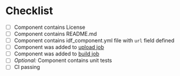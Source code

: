 # Checklist

- [ ] Component contains License
- [ ] Component contains README.md
- [ ] Component contains idf_component.yml file with `url` field defined
- [ ] Component was added to [upload job](https://github.com/espressif/idf-extra-components/blob/master/.github/workflows/upload_component.yml#L18)
- [ ] Component was added to [build job](https://github.com/espressif/idf-extra-components/blob/master/test_app/CMakeLists.txt#L8)
- [ ] _Optional:_ Component contains unit tests
- [ ] CI passing
